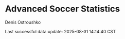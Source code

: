 # Advanced Soccer Statistics
Denis Ostroushko

<!-- gfm -->

Last successful data update: 2025-08-31 14:14:40 CST
